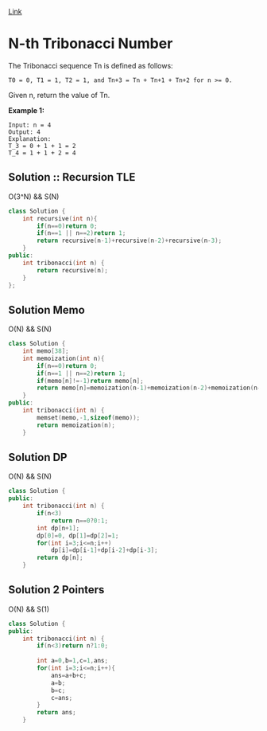 [Link](https://leetcode.com/problems/n-th-tribonacci-number/)
# N-th Tribonacci Number
The Tribonacci sequence Tn is defined as follows: 
```
T0 = 0, T1 = 1, T2 = 1, and Tn+3 = Tn + Tn+1 + Tn+2 for n >= 0.
```
Given n, return the value of Tn.

**Example 1:**
```
Input: n = 4
Output: 4
Explanation:
T_3 = 0 + 1 + 1 = 2
T_4 = 1 + 1 + 2 = 4
```
## Solution :: Recursion TLE
O(3^N) && S(N)
```cpp
class Solution {
    int recursive(int n){
        if(n==0)return 0;
        if(n==1 || n==2)return 1;
        return recursive(n-1)+recursive(n-2)+recursive(n-3);
    }
public:
    int tribonacci(int n) {
        return recursive(n);
    }
};
```
## Solution Memo
O(N) && S(N)
```cpp
class Solution {
    int memo[38];
    int memoization(int n){
        if(n==0)return 0;
        if(n==1 || n==2)return 1;
        if(memo[n]!=-1)return memo[n];
        return memo[n]=memoization(n-1)+memoization(n-2)+memoization(n-3);
    }
public:
    int tribonacci(int n) {
        memset(memo,-1,sizeof(memo));
        return memoization(n);
    }
```
## Solution DP
O(N) && S(N)
```cpp
class Solution {
public:
    int tribonacci(int n) {
        if(n<3)
            return n==0?0:1;
        int dp[n+1];
        dp[0]=0, dp[1]=dp[2]=1;
        for(int i=3;i<=n;i++)
            dp[i]=dp[i-1]+dp[i-2]+dp[i-3];
        return dp[n];
    }
```
## Solution 2 Pointers
O(N) && S(1)
```cpp
class Solution {
public:
    int tribonacci(int n) {
        if(n<3)return n?1:0;
        
        int a=0,b=1,c=1,ans;
        for(int i=3;i<=n;i++){
            ans=a+b+c;
            a=b;
            b=c;
            c=ans;
        }
        return ans;
    }
```